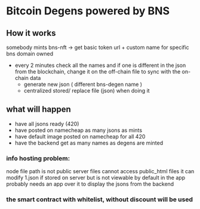 # Bitcoin Degens powered by BNS

## How it works

somebody mints bns-nft -> get basic token url + custom name for specific bns domain owned

- every 2 minutes check all the names and if one is different in the json from the blockchain, change it on the off-chain file to sync with the on-chain data
  - generate new json ( different bns-degen name )
  - centralized stored/ replace file (json) when doing it

## what will happen

- have all jsons ready (420)
- have posted on namecheap as many jsons as mints
- have default image posted on namecheap for all 420
- have the backend get as many names as degens are minted

### info hosting problem:

node file path is not public
server files cannot access public_html files
it can modify 1.json if stored on server but is not viewable by default in the app
probably needs an app over it to display the jsons from the backend

### the smart contract with whitelist, without discount will be used
